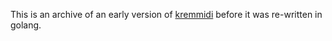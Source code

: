 This is an archive of an early version of [kremmidi](https://github.com/GeopJr/kremmidi) before it was re-written in golang.